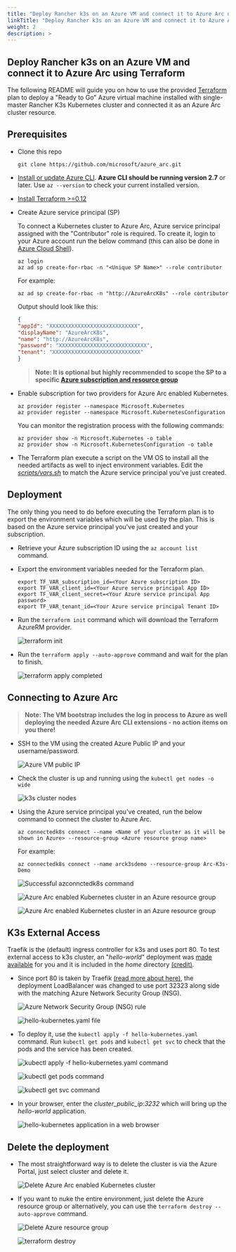 ```yaml
---
title: "Deploy Rancher k3s on an Azure VM and connect it to Azure Arc using Terraform"
linkTitle: "Deploy Rancher k3s on an Azure VM and connect it to Azure Arc using Terraform"
weight: 2
description: >
---
```


## Deploy Rancher k3s on an Azure VM and connect it to Azure Arc using Terraform

The following README will guide you on how to use the provided [Terraform](https://www.terraform.io/) plan to deploy a "Ready to Go" Azure virtual machine installed with single-master Rancher K3s Kubernetes cluster and connected it as an Azure Arc cluster resource.

## Prerequisites

* Clone this repo

    ```terminal
    git clone https://github.com/microsoft/azure_arc.git
    ```

* [Install or update Azure CLI](https://docs.microsoft.com/en-us/cli/azure/install-azure-cli?view=azure-cli-latest). **Azure CLI should be running version 2.7** or later. Use ```az --version``` to check your current installed version.

* [Install Terraform >=0.12](https://learn.hashicorp.com/terraform/getting-started/install.html)

* Create Azure service principal (SP)

    To connect a Kubernetes cluster to Azure Arc, Azure service principal assigned with the "Contributor" role is required. To create it, login to your Azure account run the below command (this can also be done in [Azure Cloud Shell](https://shell.azure.com/)).

    ```console
    az login
    az ad sp create-for-rbac -n "<Unique SP Name>" --role contributor
    ```

    For example:

    ```az ad sp create-for-rbac -n "http://AzureArcK8s" --role contributor```

    Output should look like this:

    ```json
    {
    "appId": "XXXXXXXXXXXXXXXXXXXXXXXXXXXX",
    "displayName": "AzureArcK8s",
    "name": "http://AzureArcK8s",
    "password": "XXXXXXXXXXXXXXXXXXXXXXXXXXXX",
    "tenant": "XXXXXXXXXXXXXXXXXXXXXXXXXXXX"
    }
    ```

    > **Note: It is optional but highly recommended to scope the SP to a specific [Azure subscription and resource group](https://docs.microsoft.com/en-us/cli/azure/ad/sp?view=azure-cli-latest)**

* Enable subscription for two providers for Azure Arc enabled Kubernetes.
  
  ```console
  az provider register --namespace Microsoft.Kubernetes
  az provider register --namespace Microsoft.KubernetesConfiguration
  ```

  You can monitor the registration process with the following commands:

  ```console
  az provider show -n Microsoft.Kubernetes -o table
  az provider show -n Microsoft.KubernetesConfiguration -o table
  ```

* The Terraform plan execute a script on the VM OS to install all the needed artifacts as well to inject environment variables. Edit the [*scripts/vars.sh*](https://github.com/microsoft/azure_arc/blob/main/azure_arc_k8s_jumpstart/rancher_k3s/azure/terraform/scripts/vars.sh) to match the Azure service principal you've just created.

## Deployment

The only thing you need to do before executing the Terraform plan is to export the environment variables which will be used by the plan. This is based on the Azure service principal you've just created and your subscription.  

* Retrieve your Azure subscription ID using the ```az account list``` command.

* Export the environment variables needed for the Terraform plan.

    ```console
    export TF_VAR_subscription_id=<Your Azure subscription ID>  
    export TF_VAR_client_id=<Your Azure service principal App ID>
    export TF_VAR_client_secret=<Your Azure service principal App password>  
    export TF_VAR_tenant_id=<Your Azure service principal Tenant ID>
    ```

* Run the ```terraform init``` command which will download the Terraform AzureRM provider.

    ![terraform init](./01.png)

* Run the ```terraform apply --auto-approve``` command and wait for the plan to finish.

    ![terraform apply completed](./02.png)

## Connecting to Azure Arc

> **Note: The VM bootstrap includes the log in process to Azure as well deploying the needed Azure Arc CLI extensions - no action items on you there!**

* SSH to the VM using the created Azure Public IP and your username/password.

    ![Azure VM public IP](./03.png)

* Check the cluster is up and running using the ```kubectl get nodes -o wide```

    ![k3s cluster nodes](./04.png)

* Using the Azure service principal you've created, run the below command to connect the cluster to Azure Arc.

    ```console
    az connectedk8s connect --name <Name of your cluster as it will be shown in Azure> --resource-group <Azure resource group name>
    ```

    For example:

    ```console
    az connectedk8s connect --name arck3sdemo --resource-group Arc-K3s-Demo
    ```

    ![Successful azconnctedk8s command](./05.png)

    ![Azure Arc enabled Kubernetes cluster in an Azure resource group](./06.png)

    ![Azure Arc enabled Kubernetes cluster in an Azure resource group](./07.png)

## K3s External Access

Traefik is the (default) ingress controller for k3s and uses port 80. To test external access to k3s cluster, an "*hello-world*" deployment was [made available](https://github.com/microsoft/azure_arc/blob/main/azure_arc_k8s_jumpstart/rancher_k3s/azure/terraform/deployment/hello-kubernetes.yaml) for you and it is included in the *home* directory [(credit)](https://github.com/paulbouwer/hello-kubernetes).

* Since port 80 is taken by Traefik [(read more about here)](https://github.com/rancher/k3s/issues/436), the deployment LoadBalancer was changed to use port 32323 along side with the matching Azure Network Security Group (NSG).

    ![Azure Network Security Group (NSG) rule](./08.png)

    ![hello-kubernetes.yaml file](./09.png)

* To deploy it, use the ```kubectl apply -f hello-kubernetes.yaml``` command. Run ```kubectl get pods``` and ```kubectl get svc``` to check that the pods and the service has been created.

    ![kubectl apply -f hello-kubernetes.yaml command](./10.png)

    ![kubectl get pods command](./11.png)

    ![kubectl get svc command](./12.png)

* In your browser, enter the *cluster_public_ip:3232* which will bring up the *hello-world* application.

    ![hello-kubernetes application in a web browser](./13.png)

## Delete the deployment

* The most straightforward way is to delete the cluster is via the Azure Portal, just select cluster and delete it.

    ![Delete Azure Arc enabled Kubernetes cluster](./14.png)

* If you want to nuke the entire environment, just delete the Azure resource group or alternatively, you can use the ```terraform destroy --auto-approve``` command.

    ![Delete Azure resource group](./15.png)

    ![terraform destroy](./16.png)
